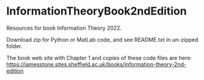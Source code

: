 # InformationTheoryBook2ndEdition
Resources for book Information Theory 2022.

Download zip for Python or MatLab code, and see README.txt in un-zipped folder.

The book web site with Chapter 1 and copies of these code files are here: https://jamesstone.sites.sheffield.ac.uk/books/information-theory-2nd-edition
